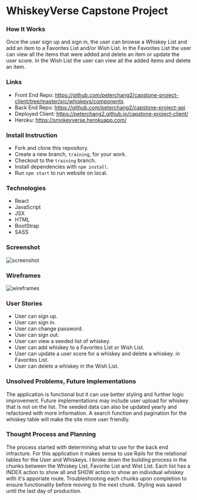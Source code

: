 # WhiskeyVerse Capstone Project

### How It Works
Once the user sign up and sign in, the user can browse a Whiskey List and add an item to a Favorites List and/or Wish List. In the Favorites List the user can view all the items that were added and delete an item or update the user score. In the Wish List the user can view all the added items and delete an item.

### Links
- Front End Repo: https://github.com/peterchang2/capstone-project-client/tree/master/src/whiskeys/components
- Back End Repo: https://github.com/peterchang2/capstone-project-api
- Deployed Client: https://peterchang2.github.io/capstone-project-client/
- Heroku: https://smokeyverse.herokuapp.com/

### Install Instruction
* Fork and clone this repository.
* Create a new branch, `training`, for your work.
* Checkout to the `training` branch.
* Install dependencies with `npm install`.
* Run `npm start` to run website on local.

### Technologies
* React
* JavaScript
* JSX
* HTML
* BootStrap
* SASS

### Screenshot
![screenshot](https://i.imgur.com/7k2oFBz.png?1)

### Wireframes
![wireframes](https://i.imgur.com/ol8DMl8.jpg?2)

### User Stories
* User can sign up.
* User can sign in.
* User can change password.
* User can sign out.
* User can view a seeded list of whiskey.
* User can add whiskey to a Favorites List or Wish List.
* User can update a user score for a whiskey and delete a whiskey. in Favorites List.
* User can delete a whiskey in the Wish List.

### Unsolved Problems, Future Implementations
The application is functional but it can use better styling and further logic improvement. Future implementations may include user upload for whiskey that is not on the list. The seeded data can also be updated yearly and refactored with more information. A search function and pagination for the whiskey table will make the site more user friendly.

### Thought Process and Planning
The process started with determining what to use for the back end infracture. For this application it makes sense to use Rails for the relational tables for the User and Whiskeys. I broke down the building process in the chunks between the Whiskey List, Favorite List and Wist List. Each list has a INDEX action to show all and SHOW action to show an individual whiskey with it's apporiate route. Troubleshooting each chunks upon completion to ensure functionality before moving to the next chunk. Styling was saved until the last day of production.
